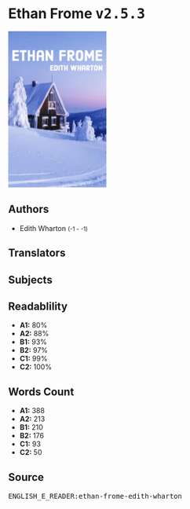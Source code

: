 # Ethan Frome <kbd>v2.5.3</kbd>

![](./cover.medium.jpg "")

## Authors


 - Edith Wharton <small>(-1 - -1)</small>

## Translators



## Subjects



## Readablility


 - **A1:** 80%
 - **A2:** 88%
 - **B1:** 93%
 - **B2:** 97%
 - **C1:** 99%
 - **C2:** 100%

## Words Count


 - **A1:** 388
 - **A2:** 213
 - **B1:** 210
 - **B2:** 176
 - **C1:** 93
 - **C2:** 50

## Source


<kbd>ENGLISH_E_READER:ethan-frome-edith-wharton</kbd>
